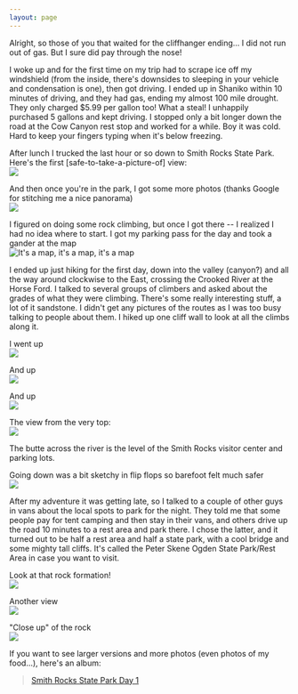 ```yaml
---
layout: page
---
```

Alright, so those of you that waited for the cliffhanger ending... I did not run out of gas. But I sure did pay through the nose!

I woke up and for the first time on my trip had to scrape ice off my windshield (from the inside, there's downsides to sleeping in your vehicle and condensation is one), then got driving. I ended up in Shaniko within 10 minutes of driving, and they had gas, ending my almost 100 mile drought. They only charged $5.99 per gallon too! What a steal! I unhappily purchased 5 gallons and kept driving. I stopped only a bit longer down the road at the Cow Canyon rest stop and worked for a while. Boy it was cold. Hard to keep your fingers typing when it's below freezing.

After lunch I trucked the last hour or so down to Smith Rocks State Park. Here's the first \[safe-to-take-a-picture-of\] view:  
![](https://i.imgur.com/MvqQuRa.jpg)  

And then once you're in the park, I got some more photos (thanks Google for stitching me a nice panorama)  
![](https://i.imgur.com/DNHUaVE.jpg)  

I figured on doing some rock climbing, but once I got there -- I realized I had no idea where to start. I got my parking pass for the day and took a gander at the map  
![It's a map, it's a map, it's a map](https://i.imgur.com/JB0iuy0.jpg)

I ended up just hiking for the first day, down into the valley (canyon?) and all the way around clockwise to the East, crossing the Crooked River at the Horse Ford. I talked to several groups of climbers and asked about the grades of what they were climbing. There's some really interesting stuff, a lot of it sandstone. I didn't get any pictures of the routes as I was too busy talking to people about them. I hiked up one cliff wall to look at all the climbs along it.

I went up  
![](https://i.imgur.com/63MQKh9.jpg)  

And up  
![](https://i.imgur.com/3SGf0so.jpg)  

And up  
![](https://i.imgur.com/LJ7H0hz.jpg)  

The view from the very top:  
![](https://i.imgur.com/rIZBhjw.jpg)  

The butte across the river is the level of the Smith Rocks visitor center and parking lots.

Going down was a bit sketchy in flip flops so barefoot felt much safer  
![](https://i.imgur.com/HnQpcKl.jpg)

After my adventure it was getting late, so I talked to a couple of other guys in vans about the local spots to park for the night. They told me that some people pay for tent camping and then stay in their vans, and others drive up the road 10 minutes to a rest area and park there. I chose the latter, and it turned out to be half a rest area and half a state park, with a cool bridge and some mighty tall cliffs. It's called the Peter Skene Ogden State Park/Rest Area in case you want to visit.

Look at that rock formation!  
![](https://i.imgur.com/biAyIa2.jpg)  

Another view  
![](https://i.imgur.com/BvHwzLh.jpg)  

"Close up" of the rock  
![](https://i.imgur.com/8nzUQij.jpg)  

If you want to see larger versions and more photos (even photos of my food...), here's an album:
<blockquote lang="en"><a href="https://photos.app.goo.gl/NCL47tkqwZ6v7wQS6">Smith Rocks State Park Day 1</a></blockquote>

